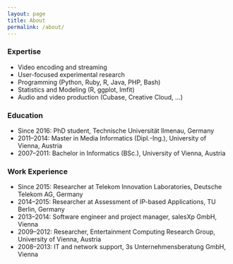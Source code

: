 ```yaml
---
layout: page
title: About
permalink: /about/
---
```


### Expertise

* Video encoding and streaming
* User-focused experimental research
* Programming (Python, Ruby, R, Java, PHP, Bash)
* Statistics and Modeling (R, ggplot, lmfit)
* Audio and video production (Cubase, Creative Cloud, …)

### Education

* Since 2016: PhD student, Technische Universität Ilmenau, Germany
* 2011–2014: Master in Media Informatics (Dipl.-Ing.), University of Vienna, Austria
* 2007–2011: Bachelor in Informatics (BSc.), University of Vienna, Austria

### Work Experience

* Since 2015: Researcher at Telekom Innovation Laboratories, Deutsche Telekom AG, Germany
* 2014–2015: Researcher at Assessment of IP-based Applications, TU Berlin, Germany
* 2013–2014: Software engineer and project manager, salesXp GmbH, Vienna
* 2009–2012: Researcher, Entertainment Computing Research Group, University of Vienna, Austria
* 2008–2013: IT and network support, 3s Unternehmensberatung GmbH, Vienna
